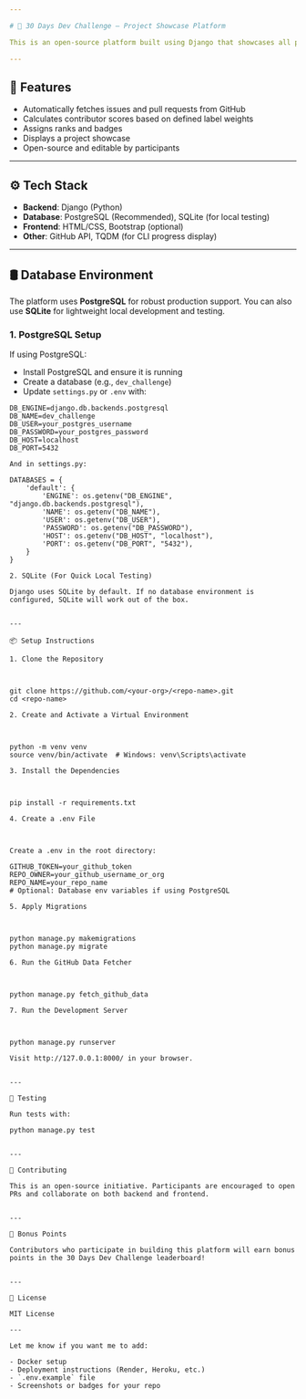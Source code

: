 ```yaml
---

# 🚀 30 Days Dev Challenge – Project Showcase Platform

This is an open-source platform built using Django that showcases all projects contributed by participants of the **30 Days Dev Challenge**. It includes a contributor scoring system based on pull requests, issues, and labels, along with badge assignment and a dynamic leaderboard.

---
```


## 🔧 Features

- Automatically fetches issues and pull requests from GitHub
- Calculates contributor scores based on defined label weights
- Assigns ranks and badges
- Displays a project showcase
- Open-source and editable by participants

---

## ⚙️ Tech Stack

- **Backend**: Django (Python)
- **Database**: PostgreSQL (Recommended), SQLite (for local testing)
- **Frontend**: HTML/CSS, Bootstrap (optional)
- **Other**: GitHub API, TQDM (for CLI progress display)

---

## 🛢️ Database Environment

The platform uses **PostgreSQL** for robust production support. You can also use **SQLite** for lightweight local development and testing.

### 1. PostgreSQL Setup

If using PostgreSQL:

- Install PostgreSQL and ensure it is running
- Create a database (e.g., `dev_challenge`)
- Update `settings.py` or `.env` with:

```env
DB_ENGINE=django.db.backends.postgresql
DB_NAME=dev_challenge
DB_USER=your_postgres_username
DB_PASSWORD=your_postgres_password
DB_HOST=localhost
DB_PORT=5432

And in settings.py:

DATABASES = {
    'default': {
        'ENGINE': os.getenv("DB_ENGINE", "django.db.backends.postgresql"),
        'NAME': os.getenv("DB_NAME"),
        'USER': os.getenv("DB_USER"),
        'PASSWORD': os.getenv("DB_PASSWORD"),
        'HOST': os.getenv("DB_HOST", "localhost"),
        'PORT': os.getenv("DB_PORT", "5432"),
    }
}

2. SQLite (For Quick Local Testing)

Django uses SQLite by default. If no database environment is configured, SQLite will work out of the box.


---

📦 Setup Instructions

1. Clone the Repository



git clone https://github.com/<your-org>/<repo-name>.git
cd <repo-name>

2. Create and Activate a Virtual Environment



python -m venv venv
source venv/bin/activate  # Windows: venv\Scripts\activate

3. Install the Dependencies



pip install -r requirements.txt

4. Create a .env File



Create a .env in the root directory:

GITHUB_TOKEN=your_github_token
REPO_OWNER=your_github_username_or_org
REPO_NAME=your_repo_name
# Optional: Database env variables if using PostgreSQL

5. Apply Migrations



python manage.py makemigrations
python manage.py migrate

6. Run the GitHub Data Fetcher



python manage.py fetch_github_data

7. Run the Development Server



python manage.py runserver

Visit http://127.0.0.1:8000/ in your browser.


---

🧪 Testing

Run tests with:

python manage.py test


---

🤝 Contributing

This is an open-source initiative. Participants are encouraged to open PRs and collaborate on both backend and frontend.


---

🏁 Bonus Points

Contributors who participate in building this platform will earn bonus points in the 30 Days Dev Challenge leaderboard!


---

📄 License

MIT License

---

Let me know if you want me to add:

- Docker setup
- Deployment instructions (Render, Heroku, etc.)
- `.env.example` file
- Screenshots or badges for your repo

